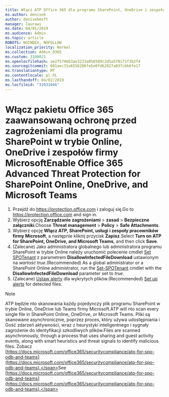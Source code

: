 ```yaml
---
title: Włącz ATP Office 365 dla programu SharePoint, OneDrive i zespołów firmy Microsoft
ms.author: deniseb
author: denisebmsft
manager: laurawi
ms.date: 04/01/2019
ms.audience: Admin
ms.topic: article
ROBOTS: NOINDEX, NOFOLLOW
localization_priority: Normal
ms.collection: Admin_O365
ms.custom: 3100021
ms.openlocfilehash: ae2f574663ae3233a056589c2d5a578171f3b2f4
ms.sourcegitcommit: 601aec31e6556286fe5e0fd62827a037cbb6fe17
ms.translationtype: MT
ms.contentlocale: pl-PL
ms.lasthandoff: 04/02/2019
ms.locfileid: "31031046"
---
```

# <a name="enable-office-365-advanced-threat-protection-for-sharepoint-online-onedrive-and-microsoft-teams"></a><span data-ttu-id="4aa1c-102">Włącz pakietu Office 365 zaawansowaną ochronę przed zagrożeniami dla programu SharePoint w trybie Online, OneDrive i zespołów firmy Microsoft</span><span class="sxs-lookup"><span data-stu-id="4aa1c-102">Enable Office 365 Advanced Threat Protection for SharePoint Online, OneDrive, and Microsoft Teams</span></span>

1. <span data-ttu-id="4aa1c-103">Przejdź do https://protection.office.com i zaloguj się.</span><span class="sxs-lookup"><span data-stu-id="4aa1c-103">Go to https://protection.office.com and sign in.</span></span>
2. <span data-ttu-id="4aa1c-104">Wybierz opcję **Zarządzanie zagrożeniami** > **zasad** > **Bezpieczne załączniki**.</span><span class="sxs-lookup"><span data-stu-id="4aa1c-104">Choose **Threat management** > **Policy** > **Safe Attachments**.</span></span>
3. <span data-ttu-id="4aa1c-105">Wybierz opcję **Włącz ATP, SharePoint, usługi i zespoły pracowników firmy Microsoft**, a następnie kliknij przycisk **Zapisz**.</span><span class="sxs-lookup"><span data-stu-id="4aa1c-105">Select **Turn on ATP for SharePoint, OneDrive, and Microsoft Teams**, and then click **Save**.</span></span>
4. <span data-ttu-id="4aa1c-106">(Zalecane) Jako administratora globalnego lub administratora programu SharePoint w trybie Online należy uruchomić polecenie cmdlet [Set SPOTenant](https://docs.microsoft.com/powershell/module/sharepoint-online/Set-SPOTenant?view=sharepoint-ps) z parametrem **DisallowInfectedFileDownload** ustawionym na *wartość true*.</span><span class="sxs-lookup"><span data-stu-id="4aa1c-106">(Recommended) As a global administrator or a SharePoint Online administrator, run the [Set-SPOTenant](https://docs.microsoft.com/powershell/module/sharepoint-online/Set-SPOTenant?view=sharepoint-ps) cmdlet with the **DisallowInfectedFileDownload** parameter set to *true*.</span></span>
5. <span data-ttu-id="4aa1c-107">(Zalecane) [Ustaw alerty](https://docs.microsoft.com/office365/securitycompliance/turn-on-atp-for-spo-odb-and-teams#set-up-alerts-for-detected-files) dla wykrytych plików.</span><span class="sxs-lookup"><span data-stu-id="4aa1c-107">(Recommended) [Set up alerts](https://docs.microsoft.com/office365/securitycompliance/turn-on-atp-for-spo-odb-and-teams#set-up-alerts-for-detected-files) for detected files.</span></span>

> [!NOTE]
> <span data-ttu-id="4aa1c-108">ATP będzie nto skanowania każdy pojedynczy plik programu SharePoint w trybie Online, OneDrive lub Teams firmy Microsoft.</span><span class="sxs-lookup"><span data-stu-id="4aa1c-108">ATP will nto scan every single file in SharePoint Online, OneDrive, or Microsoft Teams.</span></span> <span data-ttu-id="4aa1c-109">Pliki są skanowane asynchronicznie, poprzez proces, który używa udostępniania i Gość zdarzeń aktywności, wraz z heurystyki inteligentnego i sygnały zagrożenie do identyfikacji szkodliwych plików.</span><span class="sxs-lookup"><span data-stu-id="4aa1c-109">Files are scanned asynchronously, through a process that uses sharing and guest activity events, along with smart heuristics and threat signals to identify malicious files.</span></span> <span data-ttu-id="4aa1c-110">Zobacz [https://docs.microsoft.com/office365/securitycompliance/atp-for-spo-odb-and-teams](https://docs.microsoft.com/office365/securitycompliance/atp-for-spo-odb-and-teams).</span><span class="sxs-lookup"><span data-stu-id="4aa1c-110">See [https://docs.microsoft.com/office365/securitycompliance/atp-for-spo-odb-and-teams](https://docs.microsoft.com/office365/securitycompliance/atp-for-spo-odb-and-teams).</span></span>